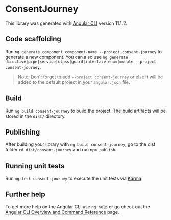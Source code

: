 # ConsentJourney

This library was generated with [Angular CLI](https://github.com/angular/angular-cli) version 11.1.2.

## Code scaffolding

Run `ng generate component component-name --project consent-journey` to generate a new component. You can also use `ng generate directive|pipe|service|class|guard|interface|enum|module --project consent-journey`.
> Note: Don't forget to add `--project consent-journey` or else it will be added to the default project in your `angular.json` file. 

## Build

Run `ng build consent-journey` to build the project. The build artifacts will be stored in the `dist/` directory.

## Publishing

After building your library with `ng build consent-journey`, go to the dist folder `cd dist/consent-journey` and run `npm publish`.

## Running unit tests

Run `ng test consent-journey` to execute the unit tests via [Karma](https://karma-runner.github.io).

## Further help

To get more help on the Angular CLI use `ng help` or go check out the [Angular CLI Overview and Command Reference](https://angular.io/cli) page.

